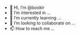 - 👋 Hi, I’m @bookir
- 👀 I’m interested in ...
- 🌱 I’m currently learning ...
- 💞️ I’m looking to collaborate on ...
- 📫 How to reach me ...

<!---
bookir/bookir is a ✨ special ✨ repository because its `README.md` (this file) appears on your GitHub profile.
You can click the Preview link to take a look at your changes.
--->
